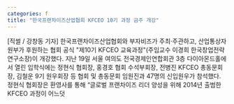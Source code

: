 ```yaml
---
categories: f
title: "한국프랜차이즈산업협회 KFCEO 10기 과정 금주 개강"
---
```

[직썰 / 강창동 기자] 한국프랜차이즈산업협회와 부자비즈가 주최·주관하고, 산업통상자원부가 후원하는 협회 공식 "제10기 KFCEO 교육과정"(주임교수 이경희 한국창업전략연구소장)이 개강했다. 지난 19일 서울 여의도 전국경제인연합회관 3층 다이아몬드홀에서 열린 입학식에는 정현식 협회장, 홍경호 협회 수석부회장, 전병진 KFCEO 총동문회장, 김철운 9기 원우회장 등 협회 및 총동문회 임원진과 47명의 신입원우가 참석했다. 정현식 협회장은 환영사를 통해 “글로벌 프랜차이즈 리더 양성을 위해 2014년 출범한 KFCEO 과정이 어느덧
